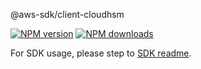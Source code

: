@aws-sdk/client-cloudhsm

[![NPM version](https://img.shields.io/npm/v/@aws-sdk/client-cloudhsm/beta.svg)](https://www.npmjs.com/package/@aws-sdk/client-cloudhsm)
[![NPM downloads](https://img.shields.io/npm/dm/@aws-sdk/client-cloudhsm.svg)](https://www.npmjs.com/package/@aws-sdk/client-cloudhsm)

For SDK usage, please step to [SDK readme](https://github.com/aws/aws-sdk-js-v3).
